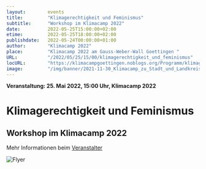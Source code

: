```yaml
---
layout:        events
title:         "Klimagerechtigkeit und Feminismus"
subtitle:      "Workshop im Klimacamp 2022"
date:          2022-05-25T15:00:00+02:00
etime:         2022-05-25T18:00:00+02:00
publishdate:   2022-05-24T00:00:00+01:00
author:        "Klimacamp 2022"
place:         "Klimacamp 2022 am Gauss-Weber-Wall Goettingen "
URL:           "/2022/05/25/15/00/klimagerechtigkeit_und_feminismus"
locURL:        "https://klimacampgoettingen.noblogs.org/Programm/klimagerechtigkeit-und-feminismus/"
image:         "/img/banner/2021-11-30_Klimacamp_zu_Stadt_und_Landkreis-banner.jpg"
---
```


**Veranstaltung: 25. Mai 2022, 15:00 Uhr, Klimacamp 2022**

Klimagerechtigkeit und Feminismus
===========

Workshop im Klimacamp 2022
-----------



Mehr Informationen beim [Veranstalter](https://klimacampgoettingen.noblogs.org/Programm/klimagerechtigkeit-und-feminismus/)

![Flyer](/img/event/2022-05-20_Klimacamp2022_Programm_Flyer.jpg)